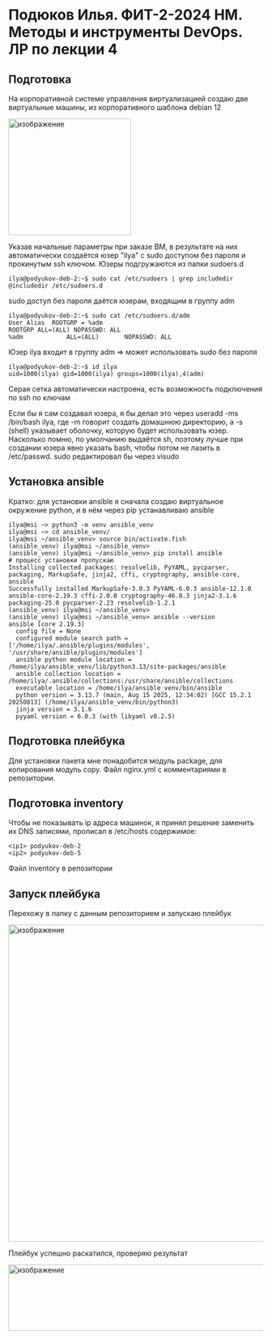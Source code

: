 # Подюков Илья. ФИТ-2-2024 НМ. Методы и инструменты DevOps. ЛР по лекции 4
## Подготовка
На корпоративной системе управления виртуализацией создаю две виртуальные машины, из корпоративного шаблона debian 12

<img width="242" height="230" alt="изображение" src="https://github.com/user-attachments/assets/271ea4d8-3355-4395-a59b-a88e3d550d73" />

Указав начальные параметры при заказе ВМ, в результате на них автоматически создаётся юзер "ilya" с sudo доступом без пароля и прокинутым ssh ключом. Юзеры подгружаются из папки sudoers.d
```
ilya@podyukov-deb-2:~$ sudo cat /etc/sudoers | grep includedir
@includedir /etc/sudoers.d
```
sudo доступ без пароля даётся юзерам, входящим в группу adm
```
ilya@podyukov-deb-2:~$ sudo cat /etc/sudoers.d/adm 
User_Alias  ROOTGRP = %adm
ROOTGRP ALL=(ALL) NOPASSWD: ALL
%adm            ALL=(ALL)       NOPASSWD: ALL
```
Юзер ilya входит в группу adm => может использовать sudo без пароля
```
ilya@podyukov-deb-2:~$ id ilya
uid=1000(ilya) gid=1000(ilya) groups=1000(ilya),4(adm)
```
Серая сетка автоматически настроена, есть возможность подключения по ssh по ключам

Если бы я сам создавал юзера, я бы делал это через useradd -ms /bin/bash ilya, где -m говорит создать домашнюю директорию, а -s (shell) указывает оболочку, которую будет использовать юзер. Насколько помню, по умолчанию выдаётся sh, поэтому лучше при создании юзера явно указать bash, чтобы потом не лазить в /etc/passwd. sudo редактировал бы через visudo

## Установка ansible
Кратко: для установки ansible я сначала создаю виртуальное окружение python, и в нём через pip устанавливаю ansible
```
ilya@msi ~> python3 -m venv ansible_venv
ilya@msi ~> cd ansible_venv/
ilya@msi ~/ansible_venv> source bin/activate.fish
(ansible_venv) ilya@msi ~/ansible_venv>
(ansible_venv) ilya@msi ~/ansible_venv> pip install ansible
# процесс установки пропускаю
Installing collected packages: resolvelib, PyYAML, pycparser, packaging, MarkupSafe, jinja2, cffi, cryptography, ansible-core, ansible
Successfully installed MarkupSafe-3.0.3 PyYAML-6.0.3 ansible-12.1.0 ansible-core-2.19.3 cffi-2.0.0 cryptography-46.0.3 jinja2-3.1.6 packaging-25.0 pycparser-2.23 resolvelib-1.2.1
(ansible_venv) ilya@msi ~/ansible_venv>
(ansible_venv) ilya@msi ~/ansible_venv> ansible --version
ansible [core 2.19.3]
  config file = None
  configured module search path = ['/home/ilya/.ansible/plugins/modules', '/usr/share/ansible/plugins/modules']
  ansible python module location = /home/ilya/ansible_venv/lib/python3.13/site-packages/ansible
  ansible collection location = /home/ilya/.ansible/collections:/usr/share/ansible/collections
  executable location = /home/ilya/ansible_venv/bin/ansible
  python version = 3.13.7 (main, Aug 15 2025, 12:34:02) [GCC 15.2.1 20250813] (/home/ilya/ansible_venv/bin/python3)
  jinja version = 3.1.6
  pyyaml version = 6.0.3 (with libyaml v0.2.5)
```

## Подготовка плейбука
Для установки пакета мне понадобится модуль package, для копирования модуль copy. Файл nginx.yml с комментариями в репозитории.

## Подготовка inventory
Чтобы не показывать ip адреса машинок, я принял решение заменить их DNS записями, прописал в /etc/hosts содержимое:
```
<ip1> podyukov-deb-2
<ip2> podyukov-deb-5
```
Файл inventory в репозитории

## Запуск плейбука
Перехожу в папку с данным репозиторием и запускаю плейбук

<img width="1041" height="626" alt="изображение" src="https://github.com/user-attachments/assets/fd6d6945-4394-4580-8723-ceec607d3e29" />

Плейбук успешно раскатился, проверяю результат

<img width="518" height="131" alt="изображение" src="https://github.com/user-attachments/assets/09170a2c-710b-4774-a394-7453ab7540e1" />
